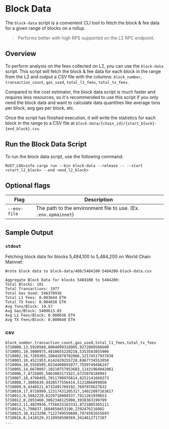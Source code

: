 # Block Data

The `block-data` script is a convenient CLI tool to fetch the block & fee data for a given range of blocks on a rollup.

> Performs better with high RPS supported on the L2 RPC endpoint.

## Overview

To perform analysis on the fees collected on L2, you can use the `block-data` script. This script will fetch the block & fee data for each block in the range from the L2 and output a CSV file with the columns: `block_number`, `transaction_count`, `gas_used`, `total_l1_fees`, `total_tx_fees`.

Compared to the cost estimator, the block data script is much faster and requires less resources, so it's recommended to use this script if you only need the block data and want to calculate data quantities like average txns per block, avg gas per block, etc.

Once the script has finished execution, it will write the statistics for each block in the range to a CSV file at `block-data/{chain_id}/{start_block}-{end_block}.csv`.

## Run the Block Data Script

To run the block data script, use the following command:

```shell
RUST_LOG=info cargo run --bin block-data --release -- --start <start_l2_block> --end <end_l2_block>
```

## Optional flags

| Flag | Description |
|-----------|-------------|
| `--env-file` | The path to the environment file to use. (Ex. `.env.opmainnet`) |

## Sample Output

### `stdout`

Fetching block data for blocks 5,484,100 to 5,484,200 on World Chain Mainnet:

```shell
Wrote block data to block-data/480/5484100-5484200-block-data.csv

Aggregate Block Data for blocks 5484100 to 5484200:
Total Blocks: 101
Total Transactions: 1977
Total Gas Used: 546370916
Total L1 Fees: 0.003644 ETH
Total TX Fees: 0.004038 ETH
Avg Txns/Block: 19.57
Avg Gas/Block: 5409613.03
Avg L1 Fees/Block: 0.000036 ETH
Avg TX Fees/Block: 0.000040 ETH
```

### csv

```csv
block_number,transaction_count,gas_used,total_l1_fees,total_tx_fees
5710000,13,5920560,8004099318905,9272809586600
5710001,10,3000975,4810655220218,5353583855906
5710002,16,7269303,10842878782866,12174517937838
5710003,10,4521953,6142429255728,6967734553050
5710004,10,5558505,6534408691877,7550749486247
5710005,14,6670097,10210757953683,11431964042061
5710006,7,4725805,5863003171921,6725878188991
5710007,10,4798495,7011790976814,8252141668373
5710008,7,3805639,4428577556414,5121866899850
5710009,9,4348521,6732491769192,7697076627632
5710010,17,8728999,12317431205317,14022097163617
5710011,9,5882229,6229718004537,7411261930653
5710012,8,2053460,3062348125908,3938363190799
5710013,11,4829936,7756633163332,8721805365111
5710014,5,798837,1684650453190,2292476216082
5710015,10,4123290,7122749550608,7874581655693
5710016,8,1416529,3110958598569,3414612717107
...
```
